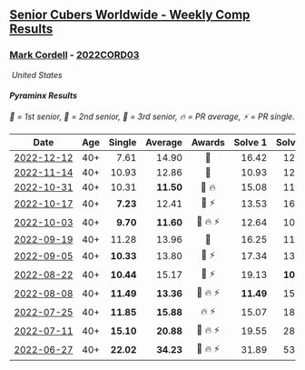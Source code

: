 <style>table {white-space: nowrap;}</style>
<link rel="stylesheet" type="text/css" href="/scw-comp/css/flags.css" />

## [Senior Cubers Worldwide - Weekly Comp Results](/scw-comp/results/)
### [Mark Cordell](README.md) - [2022CORD03](https://www.worldcubeassociation.org/persons/2022CORD03?event=pyram)

<i class="flag flag-US" />&nbsp;United States

#### Pyraminx Results

<span style="white-space: nowrap;">🥇 = 1st senior</span>, <span style="white-space: nowrap;">🥈 = 2nd senior</span>, <span style="white-space: nowrap;">🥉 = 3rd senior</span>, <span style="white-space: nowrap;">🔥 = PR average</span>, <span style="white-space: nowrap;">⚡ = PR single</span>.

| Date | Age | Single | Average | Awards | Solve 1 | Solve 2 | Solve 3 | Solve 4 | Solve 5 | Video |
| :--: | :--: | --: | --: | :--: | --: | --: | --: | --: | --: | :-- |
| [2022-12-12](../../results/2022-12-12/pyram.md) | 40+ | 7.61 | 14.90 | 🥈 | 16.42 | 12.65 | 21.96 | 7.61 | 15.64 | [Desktop](https://www.facebook.com/events/663641112081341/permalink/674201064358679) / [Mobile](https://m.facebook.com/events/663641112081341?view=permalink&id=674201064358679) |
| [2022-11-14](../../results/2022-11-14/pyram.md) | 40+ | 10.93 | 12.86 | 🥈 | 10.93 | 12.23 | 13.99 | 12.44 | 13.91 | [Desktop](https://www.facebook.com/events/6099811736738322/permalink/6145487015504127) / [Mobile](https://m.facebook.com/events/6099811736738322?view=permalink&id=6145487015504127) |
| [2022-10-31](../../results/2022-10-31/pyram.md) | 40+ | 10.31 | **11.50** | 🥈 🔥 | 15.08 | 11.48 | 11.24 | 10.31 | 11.78 | [Desktop](https://www.facebook.com/events/843784600089254/permalink/853401805794200) / [Mobile](https://m.facebook.com/events/843784600089254?view=permalink&id=853401805794200) |
| [2022-10-17](../../results/2022-10-17/pyram.md) | 40+ | **7.23** | 12.41 | 🥇 ⚡ | 13.53 | 16.49 | 13.38 | 10.33 | **7.23** | [Desktop](https://www.facebook.com/events/1085515762098391/permalink/1095070054476295) / [Mobile](https://m.facebook.com/events/1085515762098391?view=permalink&id=1095070054476295) |
| [2022-10-03](../../results/2022-10-03/pyram.md) | 40+ | **9.70** | **11.60** | 🥈 🔥 ⚡ | 12.64 | 10.35 | **9.70** | 11.80 | 13.34 | [Desktop](https://www.facebook.com/events/3347502062203517/permalink/3360613967558993) / [Mobile](https://m.facebook.com/events/3347502062203517?view=permalink&id=3360613967558993) |
| [2022-09-19](../../results/2022-09-19/pyram.md) | 40+ | 11.28 | 13.96 | 🥈 | 16.25 | 11.28 | 13.77 | 22.45 | 11.86 | [Desktop](https://www.facebook.com/events/622543946125717/permalink/633493748364070) / [Mobile](https://m.facebook.com/events/622543946125717?view=permalink&id=633493748364070) |
| [2022-09-05](../../results/2022-09-05/pyram.md) | 40+ | **10.33** | 13.80 | 🥈 ⚡ | 17.34 | 13.78 | 12.10 | **10.33** | 15.51 | [Desktop](https://www.facebook.com/events/921549679236169/permalink/932686131455857) / [Mobile](https://m.facebook.com/events/921549679236169?view=permalink&id=932686131455857) |
| [2022-08-22](../../results/2022-08-22/pyram.md) | 40+ | **10.44** | 15.17 | 🥉 ⚡ | 19.13 | **10.44** | 13.16 | 13.22 | 19.71 | [Desktop](https://www.facebook.com/events/476554570981315/permalink/485386996764739) / [Mobile](https://m.facebook.com/events/476554570981315?view=permalink&id=485386996764739) |
| [2022-08-08](../../results/2022-08-08/pyram.md) | 40+ | **11.49** | **13.36** | 🥈 🔥 ⚡ | **11.49** | 15.96 | 13.03 | 11.69 | 15.37 | [Desktop](https://www.facebook.com/events/1202320373645710/permalink/1211304392747308) / [Mobile](https://m.facebook.com/events/1202320373645710?view=permalink&id=1211304392747308) |
| [2022-07-25](../../results/2022-07-25/pyram.md) | 40+ | **11.85** | **15.88** | 🔥 ⚡ | 15.07 | 18.81 | **11.85** | 17.37 | 15.21 | [Desktop](https://www.facebook.com/events/587016656266234/permalink/595844682050098) / [Mobile](https://m.facebook.com/events/587016656266234?view=permalink&id=595844682050098) |
| [2022-07-11](../../results/2022-07-11/pyram.md) | 40+ | **15.10** | **20.88** | 🥉 🔥 ⚡ | 19.55 | 28.43 | 24.41 | **15.10** | 18.67 | [Desktop](https://www.facebook.com/events/1077792383124606/permalink/1087145182189326) / [Mobile](https://m.facebook.com/events/1077792383124606?view=permalink&id=1087145182189326) |
| [2022-06-27](../../results/2022-06-27/pyram.md) | 40+ | **22.02** | **34.23** | 🥉 🔥 ⚡ | 31.89 | 53.03 | 37.05 | 33.76 | **22.02** | [Desktop](https://www.facebook.com/events/3239186643032731/permalink/3249854785299250) / [Mobile](https://m.facebook.com/events/3239186643032731?view=permalink&id=3249854785299250) |


<!-- Global site tag (gtag.js) - Google Analytics -->
<script async src="https://www.googletagmanager.com/gtag/js?id=UA-86348435-3"></script>
<script>window.dataLayer = window.dataLayer || []; function gtag() {dataLayer.push(arguments);} gtag('js', new Date()); gtag('config', 'UA-86348435-3');</script>
